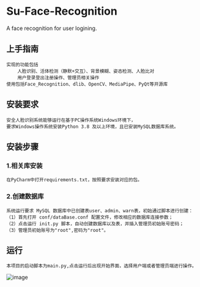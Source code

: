 # Su-Face-Recognition
A face recognition for user logining.

## 上手指南
    实现的功能包括
        人脸识别、活体检测（静默+交互）、背景模糊、姿态检测、人脸比对
        用户登录登出注册操作、管理员相关操作
    使用包括Face_Recognition、dlib、OpenCV、MediaPipe、PyQt等开源库

## 安装要求
    安全人脸识别系统能够运行在基于PC操作系统Windows环境下，
    要求Windows操作系统安装Python 3.8 及以上环境，且已安装MySQL数据库系统。

## 安装步骤<br>
### 1.相关库安装
    在PyCharm中打开requirements.txt，按照要求安装对应的包。

### 2.创建数据库
    系统运行要求 MySQL 数据库中已创建表user、admin、warn表，初始通过脚本进行创建：
    （1）首先打开 conf/dataBase.conf 配置文件，修改相应的数据库连接参数；
    （2）点击运行 init.py 脚本，自动创建数据库以及表，并插入管理员初始账号密码；
    （3）管理员初始账号为"root",密码为"root"。

## 运行
    本项目的启动脚本为main.py,点击运行后出现开始界面，选择用户端或者管理员端进行操作。

![image](https://github.com/Usernamesisnotavailable/Su-Face-Recognition/blob/master/Logo.jpg)
